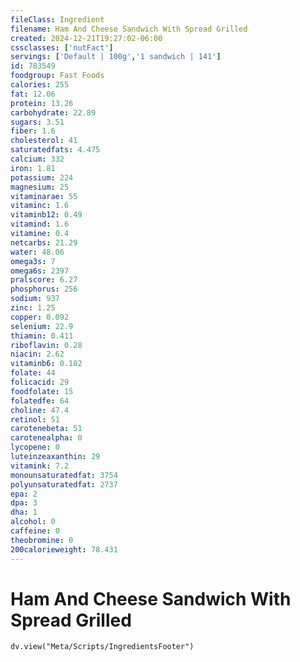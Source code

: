 ```yaml
---
fileClass: Ingredient
filename: Ham And Cheese Sandwich With Spread Grilled
created: 2024-12-21T19:27:02-06:00
cssclasses: ['nutFact']
servings: ['Default | 100g','1 sandwich | 141']
id: 783549
foodgroup: Fast Foods
calories: 255
fat: 12.06
protein: 13.26
carbohydrate: 22.89
sugars: 3.51
fiber: 1.6
cholesterol: 41
saturatedfats: 4.475
calcium: 332
iron: 1.81
potassium: 224
magnesium: 25
vitaminarae: 55
vitaminc: 1.6
vitaminb12: 0.49
vitamind: 1.6
vitamine: 0.4
netcarbs: 21.29
water: 48.06
omega3s: 7
omega6s: 2397
pralscore: 6.27
phosphorus: 256
sodium: 937
zinc: 1.25
copper: 0.092
selenium: 22.9
thiamin: 0.411
riboflavin: 0.28
niacin: 2.62
vitaminb6: 0.182
folate: 44
folicacid: 29
foodfolate: 15
folatedfe: 64
choline: 47.4
retinol: 51
carotenebeta: 51
carotenealpha: 0
lycopene: 0
luteinzeaxanthin: 29
vitamink: 7.2
monounsaturatedfat: 3754
polyunsaturatedfat: 2737
epa: 2
dpa: 3
dha: 1
alcohol: 0
caffeine: 0
theobromine: 0
200calorieweight: 78.431
---
```


# Ham And Cheese Sandwich With Spread Grilled

```dataviewjs
dv.view("Meta/Scripts/IngredientsFooter")
```